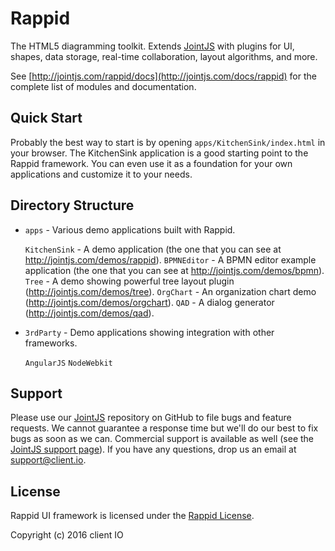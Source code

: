 # Rappid

The HTML5 diagramming toolkit. Extends [JointJS](https://github.com/clientIO/joint) with plugins for UI, shapes, data storage, real-time collaboration, layout algorithms, and more.

See [http://jointjs.com/rappid/docs](http://jointjs.com/docs/rappid) for the complete list of modules and documentation.


## Quick Start

Probably the best way to start is by opening `apps/KitchenSink/index.html` in your browser. The KitchenSink application is a good starting point to the Rappid framework. You can even use it as a foundation for your own applications and customize it to your needs.


## Directory Structure

* `apps` - Various demo applications built with Rappid.

  `KitchenSink` - A demo application (the one that you can see at http://jointjs.com/demos/rappid).
  `BPMNEditor` - A BPMN editor example application (the one that you can see at http://jointjs.com/demos/bpmn).
  `Tree` - A demo showing powerful tree layout plugin (http://jointjs.com/demos/tree).
  `OrgChart` - An organization chart demo (http://jointjs.com/demos/orgchart).
  `QAD` - A dialog generator (http://jointjs.com/demos/qad).

* `3rdParty` - Demo applications showing integration with other frameworks.

   `AngularJS`
   `NodeWebkit`


## Support

Please use our [JointJS](https://github.com/clientIO/joint/issues) repository on GitHub to file bugs and feature requests. We cannot guarantee a response time but we'll do our best to fix bugs as soon as we can. Commercial support is available as well (see the [JointJS support page](http://jointjs.com/support)). If you have any questions, drop us an email at [support@client.io](mailto:support@client.io).

## License

Rappid UI framework is licensed under the [Rappid License](http://jointjs.com/license/rappid).

Copyright (c) 2016 client IO
